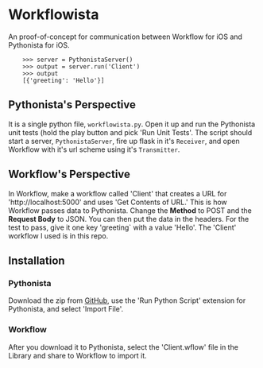 # Workflowista

An proof-of-concept for communication between Workflow for iOS and Pythonista for iOS.

```
    >>> server = PythonistaServer()
    >>> output = server.run('Client')
    >>> output
    [{'greeting': 'Hello'}]
```

## Pythonista's Perspective

It is a single python file, `workflowista.py`. Open it up and run the Pythonista unit tests (hold the play button and pick 'Run Unit Tests'. The script should start a server, `PythonistaServer`, fire up flask in it's `Receiver`, and open Workflow with it's url scheme using it's `Transmitter`. 


## Workflow's Perspective

In Workflow, make a workflow called 'Client' that creates a URL for 'http://localhost:5000' and uses 'Get Contents of URL.' This is how Workflow passes data to Pythonista. Change the **Method** to POST and the **Request Body** to JSON. You can then put the data in the headers. For the test to pass, give it one key 'greeting` with a value 'Hello'. The 'Client' workflow I used is in this repo.

## Installation

### Pythonista

Download the zip from [GitHub](https://github.com/davidseibert/workflowista), use the 'Run Python Script' extension for Pythonista, and select 'Import File'. 

### Workflow

After you download it to Pythonista, select the 'Client.wflow' file in the Library and share to Workflow to import it.